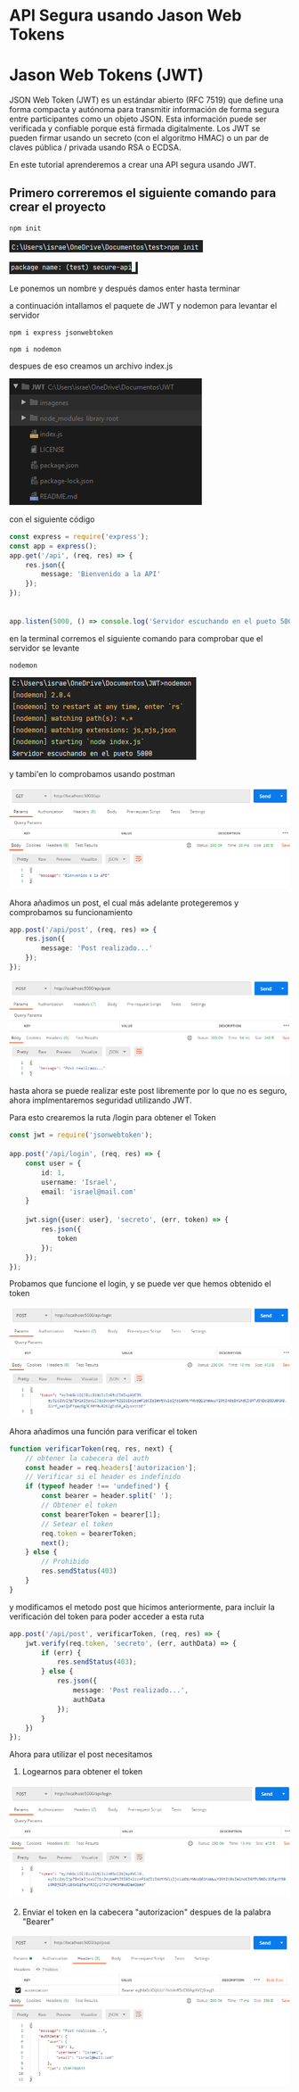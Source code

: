 # API Segura usando Jason Web Tokens
# Jason Web Tokens (JWT)

JSON Web Token (JWT) es un estándar abierto (RFC 7519) que define 
una forma compacta y autónoma para transmitir información de forma
segura entre participantes  como un objeto JSON. Esta información puede 
ser verificada y confiable porque está firmada digitalmente. Los 
JWT se pueden firmar usando un secreto (con el algoritmo HMAC) o un 
par de claves pública / privada usando RSA o ECDSA.

En este tutorial aprenderemos a crear una API segura usando JWT.

## Primero correremos el siguiente comando para crear el proyecto

```
npm init
```
 ![npminit](/imagenes/npminit.png)
 
 ![nombrenpm](/imagenes/nombrenpm.png)
 
Le ponemos un nombre y después damos enter hasta terminar

a continuación intallamos el paquete de JWT y nodemon para levantar el servidor

```
npm i express jsonwebtoken
```
```
npm i nodemon
```

despues de eso creamos un archivo index.js 

![nombrenpm](/imagenes/indexcreado.png)

con el siguiente código

``` typescript
const express = require('express');
const app = express();
app.get('/api', (req, res) => {
    res.json({
        message: 'Bienvenido a la API'
    });
});


app.listen(5000, () => console.log('Servidor escuchando en el pueto 5000'));
```

en la terminal corremos el siguiente comando para comprobar que el servidor se levante

```
nodemon
```

![nombrenpm](/imagenes/serverup.png)
 
y tambi'en lo comprobamos usando postman
 
 ![nombrenpm](/imagenes/postget.png)

Ahora añadimos un post, el cual más adelante protegeremos y comprobamos su funcionamiento

``` typescript
app.post('/api/post', (req, res) => {
    res.json({
        message: 'Post realizado...'
    });
});
```
 ![nombrenpm](/imagenes/postpost.png)

hasta ahora se puede realizar este post libremente por lo que no es seguro, ahora implmentaremos
seguridad utilizando JWT.

Para esto crearemos la ruta /login para obtener el Token

``` typescript
const jwt = require('jsonwebtoken');

app.post('/api/login', (req, res) => {
    const user = {
        id: 1,
        username: 'Israel',
        email: 'israel@mail.com'
    }

    jwt.sign({user: user}, 'secreto', (err, token) => {
        res.json({
            token
        });
    });
});
``` 

Probamos que funcione el login, y se puede ver que hemos obtenido el token  

 ![nombrenpm](/imagenes/postlogin.png)
 
Ahora añadimos una función para verificar el token

``` typescript
function verificarToken(req, res, next) {
    // obtener la cabecera del auth
    const header = req.headers['autorizacion'];
    // Verificar si el header es indefinido
    if (typeof header !== 'undefined') {
        const bearer = header.split(' ');
        // Obtener el token
        const bearerToken = bearer[1];
        // Setear el token
        req.token = bearerToken;
        next();
    } else {
        // Prohibido
        res.sendStatus(403)
    }
}
```
y modificamos el metodo post que hicimos anteriormente, para incluir la verificación del token para poder acceder a esta ruta

``` typescript
app.post('/api/post', verificarToken, (req, res) => {
    jwt.verify(req.token, 'secreto', (err, authData) => {
        if (err) {
            res.sendStatus(403);
        } else {
            res.json({
                message: 'Post realizado...',
                authData
            });
        }
    })
});
```
Ahora para utilizar el post necesitamos 

1. Logearnos para obtener el token 

 ![nombrenpm](/imagenes/login1.png)

2. Enviar el token en la cabecera "autorizacion"  despues de la palabra "Bearer" 

 ![nombrenpm](/imagenes/postconaut.png)
